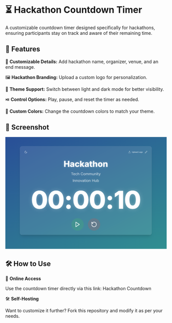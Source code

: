 # ⏳ Hackathon Countdown Timer

A customizable countdown timer designed specifically for hackathons, ensuring participants stay on track and aware of their remaining time.

## 🚀 Features

🎯 **Customizable Details:** Add hackathon name, organizer, venue, and an end message.

🖼️ **Hackathon Branding:** Upload a custom logo for personalization.

🎨 **Theme Support:** Switch between light and dark mode for better visibility.

⏯️ **Control Options:** Play, pause, and reset the timer as needed.

🌈 **Custom Colors:** Change the countdown colors to match your theme.

## 📸 Screenshot

![Screenshot](Screenshot.png)

## 🛠️ How to Use

🔗 **Online Access**

Use the countdown timer directly via this link: Hackathon Countdown

🛠️ **Self-Hosting**

Want to customize it further? Fork this repository and modify it as per your needs.